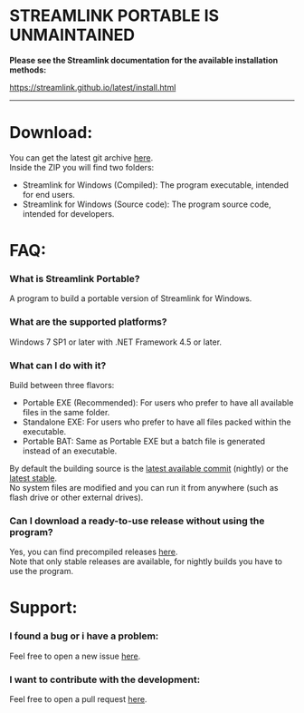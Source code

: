 # STREAMLINK PORTABLE IS UNMAINTAINED

**Please see the Streamlink documentation for the available installation methods:**

https://streamlink.github.io/latest/install.html

----

# Download:

You can get the latest git archive <a href="https://github.com/streamlink/streamlink-portable/archive/master.zip">here</a>.
<br>
Inside the ZIP you will find two folders:
* Streamlink for Windows (Compiled): The program executable, intended for end users.
* Streamlink for Windows (Source code): The program source code, intended for developers.

# FAQ:

### What is Streamlink Portable?
A program to build a portable version of Streamlink for Windows.

### What are the supported platforms?
Windows 7 SP1 or later with .NET Framework 4.5 or later.

### What can I do with it?
Build between three flavors:
* Portable EXE (Recommended): For users who prefer to have all available files in the same folder.
* Standalone EXE: For users who prefer to have all files packed within the executable.
* Portable BAT: Same as Portable EXE but a batch file is generated instead of an executable.

By default the building source is the <a href="https://github.com/streamlink/streamlink/commits/master">latest available commit</a> (nightly) or the <a href="https://github.com/streamlink/streamlink/releases/latest">latest stable</a>.
<br>
No system files are modified and you can run it from anywhere (such as flash drive or other external drives).

### Can I download a ready-to-use release without using the program?
Yes, you can find precompiled releases <a href="https://github.com/streamlink/streamlink-portable/releases">here</a>.
<br>
Note that only stable releases are available, for nightly builds you have to use the program.

# Support:

### I found a bug or i have a problem:
Feel free to open a new issue <a href="https://github.com/streamlink/streamlink-portable/issues/new">here</a>.

### I want to contribute with the development:
Feel free to open a pull request <a href="https://github.com/streamlink/streamlink-portable/issues/new">here</a>.
